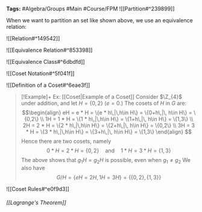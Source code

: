 **Tags:** #Algebra/Groups #Main #Course/FPM 
![[Partition#^239899]]

When we want to partition an set like shown above, we use an equivalence relation:

![[Relation#^149542]]

![[Equivalence Relation#^853398]]

![[Equivalence Class#^6dbdfd]]

![[Coset Notation#^5f041f]]

![[Definition of a Coset#^6eae3f]]

> [!Example]+ Ex: [[Coset|Example of a Coset]]
> Consider $\Z_{4}$ under addition, and let $H=\{0,2\}$ ($e=0$.) The cosets of $H$ in $G$ are:
> $$\begin{align}
eH = e * H = \{e * h\,|\,h\in H\} = \{0+h\,|\, h\in H\} = \{0,2\} \\
1H = 1 * H = \{1 * h\,|\,h\in H\} = \{1+h\,|\, h\in H\} = \{1,3\} \\
2H = 2 * H = \{2 * h\,|\,h\in H\} = \{2+h\,|\, h\in H\} = \{0,2\} \\
3H = 3 * H = \{3 * h\,|\,h\in H\} = \{3+h\,|\, h\in H\} = \{1,3\}
\end{align}
> $$
> Hence there are two cosets, namely
> $$0 * H=2 * H=\{0,2\} \quad\text{and}\quad 1 * H=3 * H=\{1,3\}$$
> The above shows that $g_{1}H=g_{2}H$ is possible, even when $g_{1}\ne g_{2}$
> We also have
> $$G/H=\{eH=2H,1H=3H\} = \{\{0,2\}, \{1,3\}\}$$

![[Coset Rules#^e0f9d3]]

###### [[Lagrange's Theorem]]